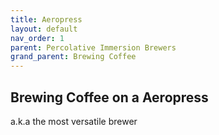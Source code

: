 ```yaml
---
title: Aeropress
layout: default
nav_order: 1
parent: Percolative Immersion Brewers
grand_parent: Brewing Coffee
---
```


## Brewing Coffee on a Aeropress
a.k.a the most versatile brewer
